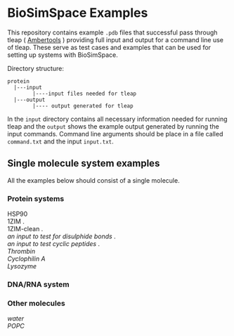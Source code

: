 # BioSimSpace Examples

This repository contains example `.pdb` files that successful pass through tleap ( [Ambertools](http://ambermd.org/AmberTools.php) ) providing full input and output for a command line use of tleap. These serve as test cases and examples that can be used for setting up systems with BioSimSpace. 

Directory structure:    

    protein   
      |---input    
            |----input files needed for tleap   
      |---output   
            |---- output generated for tleap
        
In the `input` directory contains all necessary information needed for running tleap and the `output` shows the example output generated by running the input commands. Command line arguments should be place in a file called `command.txt` and the input `input.txt`.  
  

## Single molecule system examples 

All the examples below should consist of a single molecule. 

### Protein systems
HSP90   
1ZIM .  
1ZIM-clean .  
*an input to test for disulphide bonds* .    
*an input to test cyclic peptides* .    
*Thrombin*   
*Cyclophilin A*   
*Lysozyme*   


### DNA/RNA system


### Other molecules
*water*   
*POPC*   



   


 
